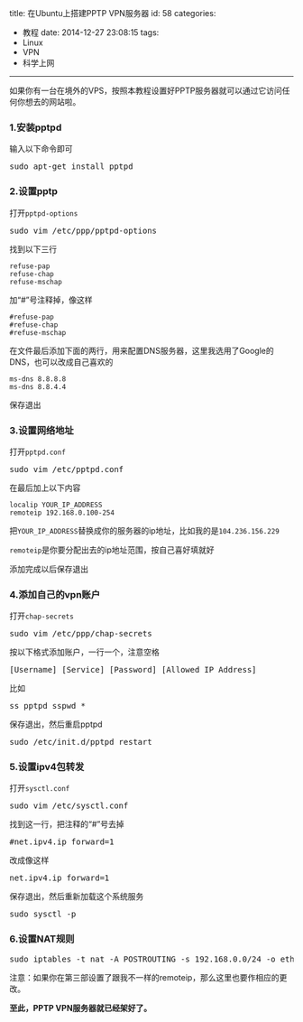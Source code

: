 title: 在Ubuntu上搭建PPTP VPN服务器
id: 58
categories:
  - 教程
date: 2014-12-27 23:08:15
tags: 
 - Linux
 - VPN
 - 科学上网
---

如果你有一台在境外的VPS，按照本教程设置好PPTP服务器就可以通过它访问任何你想去的网站啦。

<!--more-->

### 1.安装pptpd
输入以下命令即可
<pre>sudo apt-get install pptpd</pre>

### 2.设置pptp
打开`pptpd-options`
<pre>sudo vim /etc/ppp/pptpd-options</pre>

找到以下三行
```plain
refuse-pap
refuse-chap
refuse-mschap
```
加“#”号注释掉，像这样
```plain
#refuse-pap
#refuse-chap
#refuse-mschap
```
在文件最后添加下面的两行，用来配置DNS服务器，这里我选用了Google的DNS，也可以改成自己喜欢的
```plain
ms-dns 8.8.8.8
ms-dns 8.8.4.4
```
保存退出

### 3.设置网络地址
打开`pptpd.conf`
<pre>sudo vim /etc/pptpd.conf</pre>
在最后加上以下内容
```plain
localip YOUR_IP_ADDRESS
remoteip 192.168.0.100-254
```
把`YOUR_IP_ADDRESS`替换成你的服务器的ip地址，比如我的是`104.236.156.229`

`remoteip`是你要分配出去的ip地址范围，按自己喜好填就好

添加完成以后保存退出

### 4.添加自己的vpn账户
打开`chap-secrets`
<pre>sudo vim /etc/ppp/chap-secrets</pre>
按以下格式添加账户，一行一个，注意空格
<pre>[Username] [Service] [Password] [Allowed IP Address]</pre>
比如
<pre>ss pptpd sspwd *</pre>
保存退出，然后重启pptpd
<pre>sudo /etc/init.d/pptpd restart</pre>
### 5.设置ipv4包转发
打开`sysctl.conf`
<pre>sudo vim /etc/sysctl.conf</pre>
找到这一行，把注释的“#”号去掉
<pre>#net.ipv4.ip_forward=1</pre>
改成像这样
<pre>net.ipv4.ip_forward=1</pre>
保存退出，然后重新加载这个系统服务
<pre>sudo sysctl -p</pre>
### 6.设置NAT规则
<pre>sudo iptables -t nat -A POSTROUTING -s 192.168.0.0/24 -o eth0 -j MASQUERADE</pre>
注意：如果你在第三部设置了跟我不一样的remoteip，那么这里也要作相应的更改。

**至此，PPTP VPN服务器就已经架好了。**